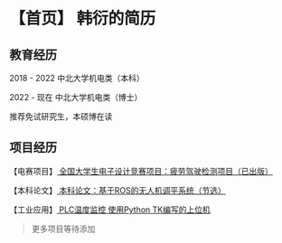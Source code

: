 # 【首页】 韩衍的简历

## 教育经历

2018 - 2022
中北大学机电类（本科）

2022 - 现在
中北大学机电类（博士）

推荐免试研究生，本硕博在读

## 项目经历

【电赛项目】[ 全国大学生电子设计竞赛项目：疲劳驾驶检测项目（已出版）](Project/01NUEDC_project_Driving_Fatigue_Real-time_Detection_and_Pre-warning_System_(Published).zh.md)

【本科论文】[ 本科论文：基于ROS的无人机调平系统（节选）](Project/02Graduation%20Thesis.zh.md)

【工业应用】[ PLC温度监控 使用Python TK编写的上位机 ](Project/03PLC%20Temp%20Monitor%20Coded%20with%20Python%20TK.zh.md)


>更多项目等待添加





